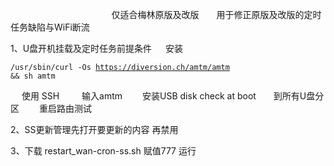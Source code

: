    　      　      　      　      　      　      　      　      　 仅适合梅林原版及改版　　用于修正原版及改版的定时任务缺陷与WiFi断流

1、U盘开机挂载及定时任务前提条件
   　   安装 <pre><code class="language-html">/usr/sbin/curl -Os https://diversion.ch/amtm/amtm && sh amtm</code></pre>
   　   使用 SSH 　　 输入amtm　　  安装USB disk check at boot　　到所有U盘分区 　　重启路由测试

2、SS更新管理先打开要更新的内容  再禁用

3、下载 restart_wan-cron-ss.sh 赋值777  运行 
